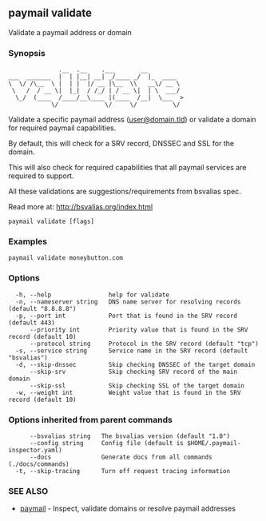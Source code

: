 ## paymail validate

Validate a paymail address or domain

### Synopsis

```
              .__  .__    .___       __          
___  _______  |  | |__| __| _/____ _/  |_  ____  
\  \/ /\__  \ |  | |  |/ __ |\__  \\   __\/ __ \ 
 \   /  / __ \|  |_|  / /_/ | / __ \|  | \  ___/ 
  \_/  (____  /____/__\____ |(____  /__|  \___  >
            \/             \/     \/          \/
```

Validate a specific paymail address (user@domain.tld) or validate a domain for required paymail capabilities. 

By default, this will check for a SRV record, DNSSEC and SSL for the domain. 

This will also check for required capabilities that all paymail services are required to support.

All these validations are suggestions/requirements from bsvalias spec.

Read more at: http://bsvalias.org/index.html

```
paymail validate [flags]
```

### Examples

```
paymail validate moneybutton.com
```

### Options

```
  -h, --help                help for validate
  -n, --nameserver string   DNS name server for resolving records (default "8.8.8.8")
  -p, --port int            Port that is found in the SRV record (default 443)
      --priority int        Priority value that is found in the SRV record (default 10)
      --protocol string     Protocol in the SRV record (default "tcp")
  -s, --service string      Service name in the SRV record (default "bsvalias")
  -d, --skip-dnssec         Skip checking DNSSEC of the target domain
      --skip-srv            Skip checking SRV record of the main domain
      --skip-ssl            Skip checking SSL of the target domain
  -w, --weight int          Weight value that is found in the SRV record (default 10)
```

### Options inherited from parent commands

```
      --bsvalias string   The bsvalias version (default "1.0")
      --config string     Config file (default is $HOME/.paymail-inspector.yaml)
      --docs              Generate docs from all commands (./docs/commands)
  -t, --skip-tracing      Turn off request tracing information
```

### SEE ALSO

* [paymail](paymail.md)	 - Inspect, validate domains or resolve paymail addresses

